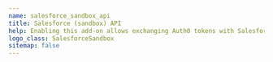 ```yaml
---
name: salesforce_sandbox_api
title: Salesforce (sandbox) API
help: Enabling this add-on allows exchanging Auth0 tokens with Salesforce (sandbox) tokens that can be used to call their APIs flowing the user identity.
logo_class: SalesforceSandbox
sitemap: false
---
```

